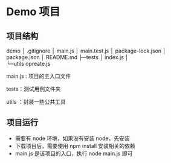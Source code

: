 # Demo 项目

## 项目结构

demo
│  .gitignore
│  main.js
│  main.test.js
│  package-lock.json
│  package.json
│  README.md
├─tests
│      index.js
│      
└─utils
        opreate.js

main.js : 项目的主入口文件

tests：测试用例文件夹

utils ：封装一些公共工具



## 项目运行
+ 需要有 node 环境，如果没有安装 node，先安装
+ 下载项目后，需要使用 npm install 安装相关的依赖
+ main.js 是该项目的入口，执行 node main.js 即可

